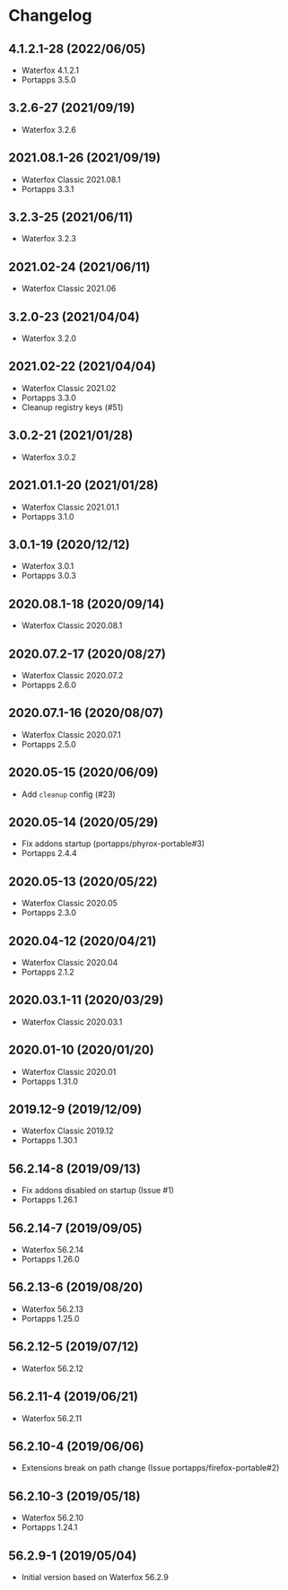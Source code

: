 # Changelog

## 4.1.2.1-28 (2022/06/05)

* Waterfox 4.1.2.1
* Portapps 3.5.0

## 3.2.6-27 (2021/09/19)

* Waterfox 3.2.6

## 2021.08.1-26 (2021/09/19)

* Waterfox Classic 2021.08.1
* Portapps 3.3.1

## 3.2.3-25 (2021/06/11)

* Waterfox 3.2.3

## 2021.02-24 (2021/06/11)

* Waterfox Classic 2021.06

## 3.2.0-23 (2021/04/04)

* Waterfox 3.2.0

## 2021.02-22 (2021/04/04)

* Waterfox Classic 2021.02
* Portapps 3.3.0
* Cleanup registry keys (#51)

## 3.0.2-21 (2021/01/28)

* Waterfox 3.0.2

## 2021.01.1-20 (2021/01/28)

* Waterfox Classic 2021.01.1
* Portapps 3.1.0

## 3.0.1-19 (2020/12/12)

* Waterfox 3.0.1
* Portapps 3.0.3

## 2020.08.1-18 (2020/09/14)

* Waterfox Classic 2020.08.1

## 2020.07.2-17 (2020/08/27)

* Waterfox Classic 2020.07.2
* Portapps 2.6.0

## 2020.07.1-16 (2020/08/07)

* Waterfox Classic 2020.07.1
* Portapps 2.5.0

## 2020.05-15 (2020/06/09)

* Add `cleanup` config (#23)

## 2020.05-14 (2020/05/29)

* Fix addons startup (portapps/phyrox-portable#3)
* Portapps 2.4.4

## 2020.05-13 (2020/05/22)

* Waterfox Classic 2020.05
* Portapps 2.3.0

## 2020.04-12 (2020/04/21)

* Waterfox Classic 2020.04
* Portapps 2.1.2

## 2020.03.1-11 (2020/03/29)

* Waterfox Classic 2020.03.1

## 2020.01-10 (2020/01/20)

* Waterfox Classic 2020.01
* Portapps 1.31.0

## 2019.12-9 (2019/12/09)

* Waterfox Classic 2019.12
* Portapps 1.30.1

## 56.2.14-8 (2019/09/13)

* Fix addons disabled on startup (Issue #1)
* Portapps 1.26.1

## 56.2.14-7 (2019/09/05)

* Waterfox 56.2.14
* Portapps 1.26.0

## 56.2.13-6 (2019/08/20)

* Waterfox 56.2.13
* Portapps 1.25.0

## 56.2.12-5 (2019/07/12)

* Waterfox 56.2.12

## 56.2.11-4 (2019/06/21)

* Waterfox 56.2.11

## 56.2.10-4 (2019/06/06)

* Extensions break on path change (Issue portapps/firefox-portable#2)

## 56.2.10-3 (2019/05/18)

* Waterfox 56.2.10
* Portapps 1.24.1

## 56.2.9-1 (2019/05/04)

* Initial version based on Waterfox 56.2.9
